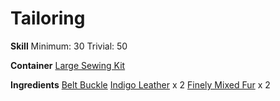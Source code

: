 <!-- TITLE: Indigo Fur Belt -->
<!-- SUBTITLE: Indigo leather with fur trim. Oh so stylish! -->

# Tailoring
**Skill**
Minimum: 30
Trivial: 50

**Container**
[Large Sewing Kit](large-sewing-kit)

**Ingredients**
[Belt Buckle](belt-buckle)
[Indigo Leather](indigo-leather) x 2
[Finely Mixed Fur](finely-mixed-fur) x 2